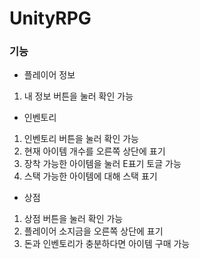 # UnityRPG

### 기능

- 플레이어 정보
1. 내 정보 버튼을 눌러 확인 가능

- 인벤토리
1. 인벤토리 버튼을 눌러 확인 가능
2. 현재 아이템 개수를 오른쪽 상단에 표기
3. 장착 가능한 아이템을 눌러 E표기 토글 가능
4. 스택 가능한 아이템에 대해 스택 표기

- 상점
1. 상점 버튼을 눌러 확인 가능
2. 플레이어 소지금을 오른쪽 상단에 표기
3. 돈과 인벤토리가 충분하다면 아이템 구매 가능
